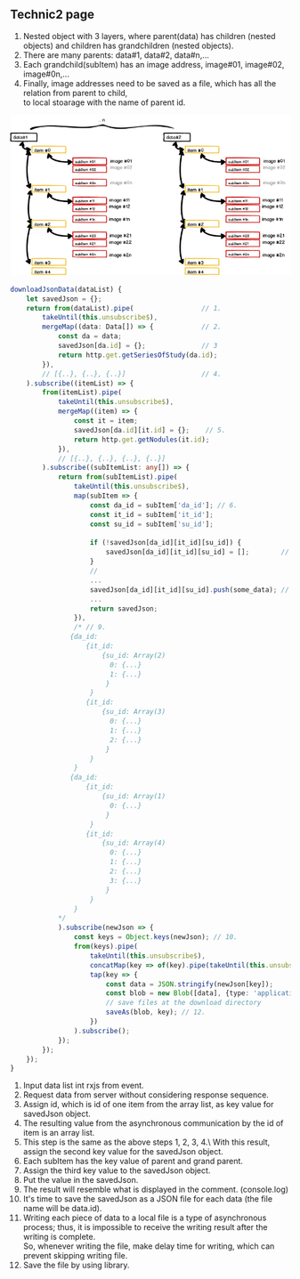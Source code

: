 ## Technic2 page

1. Nested object with 3 layers, where parent(data) has children (nested objects) and children has grandchildren (nested objects).
2. There are many parents: data#1, data#2, data#n,...
3. Each grandchild(subItem) has an image address, image#01, image#02, image#0n,...
4. Finally, image addresses need to be saved as a file, which has all the relation from parent to child,\
to local stoarage with the name of parent id.
 

![technic](/assets/images/technic2.png)

```ts
downloadJsonData(dataList) {
    let savedJson = {};
    return from(dataList).pipe(                 // 1.
        takeUntil(this.unsubscribe$),
        mergeMap((data: Data[]) => {            // 2.
            const da = data;
            savedJson[da.id] = {};              // 3
            return http.get.getSeriesOfStudy(da.id);
        }),
        // [{..}, {..}, {..}]                   // 4.
    ).subscribe((itemList) => {
        from(itemList).pipe(
            takeUntil(this.unsubscribe$),
            mergeMap((item) => {
                const it = item;
                savedJson[da.id][it.id] = {};    // 5.
                return http.get.getNodules(it.id); 
            }),
            // [{..}, {..}, {..}, {..}]
        ).subscribe((subItemList: any[]) => {
            return from(subItemList).pipe(
                takeUntil(this.unsubscribe$),
                map(subItem => {
                    const da_id = subItem['da_id']; // 6.
                    const it_id = subItem['it_id'];
                    const su_id = subItem['su_id'];

                    if (!savedJson[da_id][it_id][su_id]) {
                        savedJson[da_id][it_id][su_id] = [];        // 7.
                    }
                    // 
                    ...
                    savedJson[da_id][it_id][su_id].push(some_data); // 8.
                    ...
                    return savedJson;
                }),
                /* // 9.
               {da_id:
                   {it_id: 
                       {su_id: Array(2)
                         0: {...}
                         1: {...}
                        }
                    }
                   {it_id: 
                       {su_id: Array(3)
                         0: {...}
                         1: {...}
                         2: {...}
                        }
                    }
                }
               {da_id:
                   {it_id: 
                       {su_id: Array(1)
                         0: {...}
                        }
                    }
                   {it_id: 
                       {su_id: Array(4)
                         0: {...}
                         1: {...}
                         2: {...}
                         3: {...}
                        }
                    }
                }
            */
            ).subscribe(newJson => {
                const keys = Object.keys(newJson); // 10.
                from(keys).pipe(
                    takeUntil(this.unsubscribe$),
                    concatMap(key => of(key).pipe(takeUntil(this.unsubscribe$),delay(100))), // 11.
                    tap(key => {
                        const data = JSON.stringify(newJson[key]);
                        const blob = new Blob([data], {type: 'application/json'});
                        // save files at the download directory
                        saveAs(blob, key); // 12.
                    })
                ).subscribe();
            });
        });
    });
}
```
1. Input data list int rxjs from event.
2. Request data from server without considering response sequence.
3. Assign id, which is id of one item from the array list, as key value for savedJson object.
4. The resulting value from the asynchronous communication by the id of item is an array list.
5. This step is the same as the above steps 1, 2, 3, 4.\ 
   With this result, assign the second key value for the savedJson object.
6. Each subItem has the key value of parent and grand parent.
7. Assign the third key value to the savedJson object.
8. Put the value in the savedJson.
9. The result will resemble what is displayed in the comment. (console.log)
10. It's time to save the savedJson as a JSON file for each data (the file name will be data.id).
11. Writing each piece of data to a local file is a type of asynchronous process; thus, it is impossible to receive the writing result after the writing is complete.\
    So, whenever writing the file, make delay time for writing, which can prevent skipping writing file.
12. Save the file by using library.
    
